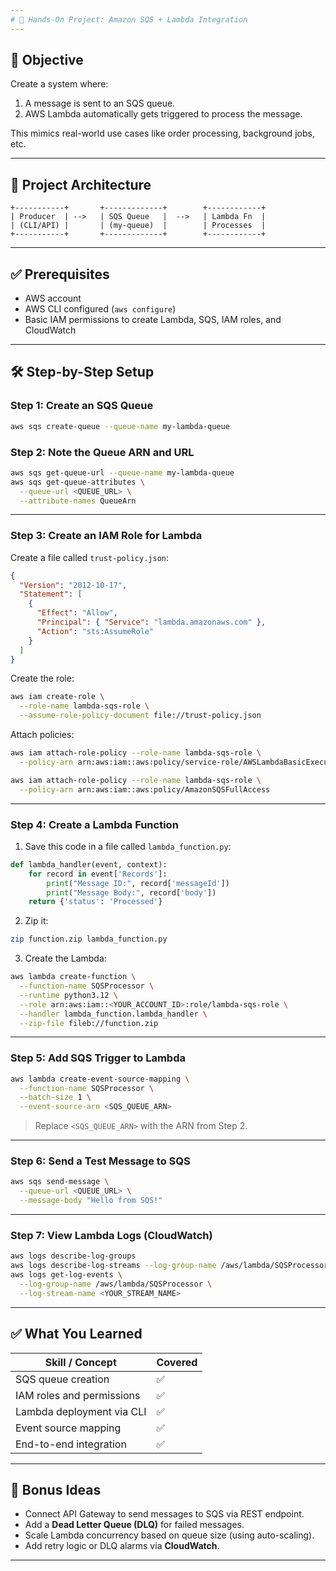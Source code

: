 ```yaml
---
# 🚀 Hands-On Project: Amazon SQS + Lambda Integration
---
```


## 🧠 Objective

Create a system where:

1. A message is sent to an SQS queue.
2. AWS Lambda automatically gets triggered to process the message.

This mimics real-world use cases like order processing, background jobs, etc.

---

## 🧱 Project Architecture

```
+-----------+       +-------------+        +------------+
| Producer  | -->   | SQS Queue   |  -->   | Lambda Fn  |
| (CLI/API) |       | (my-queue)  |        | Processes  |
+-----------+       +-------------+        +------------+
```

---

## ✅ Prerequisites

- AWS account
- AWS CLI configured (`aws configure`)
- Basic IAM permissions to create Lambda, SQS, IAM roles, and CloudWatch

---

## 🛠️ Step-by-Step Setup

### Step 1: Create an SQS Queue

```bash
aws sqs create-queue --queue-name my-lambda-queue
```

### Step 2: Note the Queue ARN and URL

```bash
aws sqs get-queue-url --queue-name my-lambda-queue
aws sqs get-queue-attributes \
  --queue-url <QUEUE_URL> \
  --attribute-names QueueArn
```

---

### Step 3: Create an IAM Role for Lambda

Create a file called `trust-policy.json`:

```json
{
  "Version": "2012-10-17",
  "Statement": [
    {
      "Effect": "Allow",
      "Principal": { "Service": "lambda.amazonaws.com" },
      "Action": "sts:AssumeRole"
    }
  ]
}
```

Create the role:

```bash
aws iam create-role \
  --role-name lambda-sqs-role \
  --assume-role-policy-document file://trust-policy.json
```

Attach policies:

```bash
aws iam attach-role-policy --role-name lambda-sqs-role \
  --policy-arn arn:aws:iam::aws:policy/service-role/AWSLambdaBasicExecutionRole

aws iam attach-role-policy --role-name lambda-sqs-role \
  --policy-arn arn:aws:iam::aws:policy/AmazonSQSFullAccess
```

---

### Step 4: Create a Lambda Function

1. Save this code in a file called `lambda_function.py`:

```python
def lambda_handler(event, context):
    for record in event['Records']:
        print("Message ID:", record['messageId'])
        print("Message Body:", record['body'])
    return {'status': 'Processed'}
```

2. Zip it:

```bash
zip function.zip lambda_function.py
```

3. Create the Lambda:

```bash
aws lambda create-function \
  --function-name SQSProcessor \
  --runtime python3.12 \
  --role arn:aws:iam::<YOUR_ACCOUNT_ID>:role/lambda-sqs-role \
  --handler lambda_function.lambda_handler \
  --zip-file fileb://function.zip
```

---

### Step 5: Add SQS Trigger to Lambda

```bash
aws lambda create-event-source-mapping \
  --function-name SQSProcessor \
  --batch-size 1 \
  --event-source-arn <SQS_QUEUE_ARN>
```

> Replace `<SQS_QUEUE_ARN>` with the ARN from Step 2.

---

### Step 6: Send a Test Message to SQS

```bash
aws sqs send-message \
  --queue-url <QUEUE_URL> \
  --message-body "Hello from SQS!"
```

---

### Step 7: View Lambda Logs (CloudWatch)

```bash
aws logs describe-log-groups
aws logs describe-log-streams --log-group-name /aws/lambda/SQSProcessor
aws logs get-log-events \
  --log-group-name /aws/lambda/SQSProcessor \
  --log-stream-name <YOUR_STREAM_NAME>
```

---

## ✅ What You Learned

| Skill / Concept           | Covered |
| ------------------------- | ------- |
| SQS queue creation        | ✅      |
| IAM roles and permissions | ✅      |
| Lambda deployment via CLI | ✅      |
| Event source mapping      | ✅      |
| End-to-end integration    | ✅      |

---

## 📘 Bonus Ideas

- Connect API Gateway to send messages to SQS via REST endpoint.
- Add a **Dead Letter Queue (DLQ)** for failed messages.
- Scale Lambda concurrency based on queue size (using auto-scaling).
- Add retry logic or DLQ alarms via **CloudWatch**.

---

